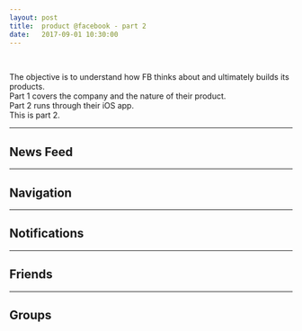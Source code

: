 ```yaml
---
layout: post
title:  product @facebook - part 2
date:   2017-09-01 10:30:00
---
```

<br/>

The objective is to understand how FB thinks about and ultimately builds its products. <br>
Part 1 covers the company and the nature of their product. <br>
Part 2 runs through their iOS app. <br>
This is part 2.

-----------------------
## **News Feed**

-----------------------
## **Navigation**

-----------------------
## **Notifications**

-----------------------
## **Friends**

-----------------------
## **Groups**
